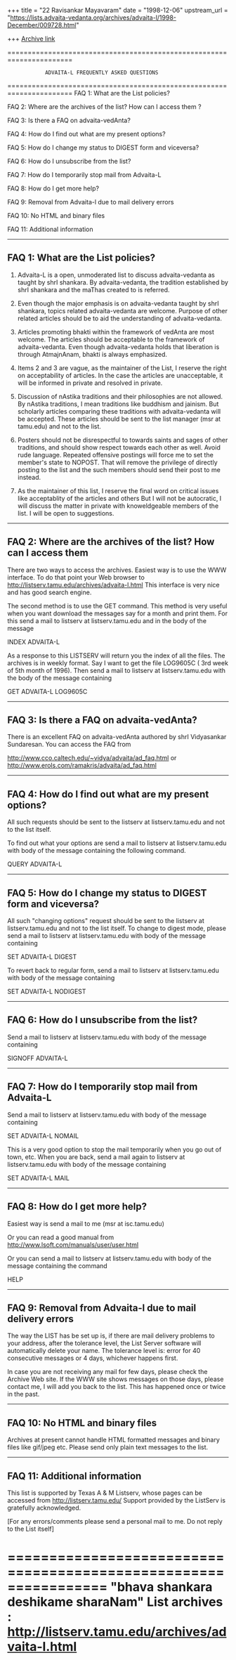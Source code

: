 +++
title = "22 Ravisankar Mayavaram"
date = "1998-12-06"
upstream_url = "https://lists.advaita-vedanta.org/archives/advaita-l/1998-December/009728.html"

+++
[Archive link](https://lists.advaita-vedanta.org/archives/advaita-l/1998-December/009728.html)

======================================================================

                ADVAITA-L FREQUENTLY ASKED QUESTIONS

======================================================================
FAQ 1: What are the List policies?

FAQ 2: Where are the archives of the list?
       How can I access them ?

FAQ 3: Is there a FAQ on advaita-vedAnta?

FAQ 4: How do I find out what are my present options?

FAQ 5: How do I change my status to DIGEST form and viceversa?

FAQ 6: How do I unsubscribe from the list?

FAQ 7: How do I temporarily stop mail from Advaita-L

FAQ 8: How do I get more help?

FAQ 9: Removal from Advaita-l due to mail delivery errors

FAQ 10: No HTML and binary files

FAQ 11: Additional information

----------------------------------------------------------------------
FAQ 1: What are the List policies?
----------------------------------------------------------------------

1) Advaita-L is a open, unmoderated list to discuss advaita-vedanta as
taught by shrI shankara. By advaita-vedanta, the tradition established
by shrI shankara and the maThas created to is referred.

2) Even though the major emphasis is on advaita-vedanta taught by shrI
shankara, topics related advaita-vedanta are welcome. Purpose of other
related articles should be to aid the understanding of advaita-vedanta.

3) Articles promoting bhakti within the framework of vedAnta are most
welcome.  The articles should be acceptable to the framework of
advaita-vedanta.  Even though advaita-vedanta holds that liberation
is through AtmajnAnam, bhakti is always emphasized.

4) Items 2 and 3 are vague, as the maintainer of the List, I reserve
the right on acceptability of articles. In the case the articles are
unacceptable, it will be informed in private and resolved in private.

5) Discussion of nAstika traditions and their philosophies are not
allowed. By nAstika traditions, I mean traditions like buddhism and
jainism. But scholarly articles comparing these traditions with
advaita-vedanta will be accepted. These articles should be sent to
the list manager (msr at tamu.edu) and not to the list.


6) Posters should not be disrespectful to towards saints and sages of
other traditions, and should show respect towards each other as well.
Avoid rude language. Repeated offensive postings will force me to set the
member's state to NOPOST. That will remove the privilege of directly
posting to the list and the such members should send their post to me
instead.

7) As the maintainer of this list, I reserve the final word on
critical issues like acceptablity of the articles and others
But I will not be autocratic, I will discuss the matter in private
with  knoweldgeable members of the list.  I will be open to
suggestions.

----------------------------------------------------------------------
FAQ 2: Where are the archives of the list? How can I access them
----------------------------------------------------------------------

There are two ways to access the archives. Easiest way is to use the
WWW interface. To do that point your Web browser to
http://listserv.tamu.edu/archives/advaita-l.html
This interface is very nice and has good search engine.

The second method is to use the GET command. This method is very
useful when you want download the messages say for a month and print
them. For this send a mail to listserv at listserv.tamu.edu and in the
body of the message

INDEX ADVAITA-L

As a response to this LISTSERV will return you the index of all the
files. The archives is in weekly format. Say I want to get the file
LOG9605C ( 3rd week of 5th month of 1996). Then send a mail to
listserv at listserv.tamu.edu with the body of the message containing

GET ADVAITA-L LOG9605C


----------------------------------------------------------------------
FAQ 3: Is there a FAQ on advaita-vedAnta?
----------------------------------------------------------------------
  There is an excellent FAQ on advaita-vedAnta authored by shrI
Vidyasankar Sundaresan. You can access the FAQ from

http://www.cco.caltech.edu/~vidya/advaita/ad_faq.html
or
http://www.erols.com/ramakris/advaita/ad_faq.html

----------------------------------------------------------------------
FAQ 4: How do I find out what are my present options?
----------------------------------------------------------------------
All such requests should be sent to the
listserv at listserv.tamu.edu and not to the list itself.

To find out what your options are
send a mail to listserv at listserv.tamu.edu with body of the message
containing the following command.

QUERY ADVAITA-L

----------------------------------------------------------------------
FAQ 5: How do I change my status to DIGEST form and viceversa?
----------------------------------------------------------------------

All such "changing options" request should be sent to the
listserv at listserv.tamu.edu and not to the list itself.
To change to digest mode, please send a mail to
listserv at listserv.tamu.edu with body of the message containing

SET ADVAITA-L  DIGEST

To revert back to regular form, send a mail to
listserv at listserv.tamu.edu with body of the message containing

SET ADVAITA-L NODIGEST

----------------------------------------------------------------------
FAQ 6: How do I unsubscribe from the list?
----------------------------------------------------------------------

Send a mail to listserv at listserv.tamu.edu  with
body of the message containing

SIGNOFF ADVAITA-L

----------------------------------------------------------------------
FAQ 7: How do I temporarily stop mail from Advaita-L
----------------------------------------------------------------------

Send a mail to listserv at listserv.tamu.edu  with
body of the message containing

SET ADVAITA-L NOMAIL

This is a very good option to stop the mail temporarily when you go
out of town, etc. When you are back, send a mail again to
listserv at listserv.tamu.edu with body of the message containing

SET ADVAITA-L MAIL

----------------------------------------------------------------------
FAQ 8: How do I get more help?
----------------------------------------------------------------------

Easiest way is send a mail to me (msr at isc.tamu.edu)

Or you can read a good manual from
http://www.lsoft.com/manuals/user/user.html

Or you can send a mail to
listserv at listserv.tamu.edu
with body of the message containing  the command

HELP

----------------------------------------------------------------------
FAQ 9: Removal from Advaita-l due to mail delivery errors
----------------------------------------------------------------------

The way the LIST has be set up is, if there are mail delivery
problems to your address, after the tolerance level, the List
Server software will automatically delete your name. The
tolerance level is: error for 40 consecutive messages or 4 days,
whichever happens first.

In case you are not receiving any mail for few days, please check
the Archive Web site. If the WWW site shows messages on those
days, please contact me, I will add you back to the list. This
has happened once or twice in the past.


----------------------------------------------------------------------
FAQ 10: No HTML and binary files
----------------------------------------------------------------------

Archives at present cannot handle HTML formatted messages and binary files
like gif/jpeg etc. Please send only plain text messages to the list.

----------------------------------------------------------------------
FAQ 11:  Additional information
----------------------------------------------------------------------

This list is supported by Texas A & M Listserv, whose pages can be
accessed from http://listserv.tamu.edu/
Support provided by the ListServ is gratefully acknowledged.


[For any errors/comments please send a personal mail to me. Do
not reply to the List itself]

================================================================
"bhava shankara deshikame sharaNam"
List archives : http://listserv.tamu.edu/archives/advaita-l.html
================================================================

